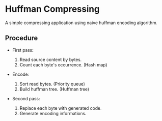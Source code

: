 # Huffman Compressing

A simple compressing application using naive huffman encoding algorithm.


## Procedure

- First pass:

  1. Read source content by bytes.
  2. Count each byte's occurrence. (Hash map)

- Encode:

  1. Sort read bytes. (Priority queue)
  2. Build huffman tree. (Huffman tree)

- Second pass:

  1. Replace each byte with generated code.
  2. Generate encoding informations.
